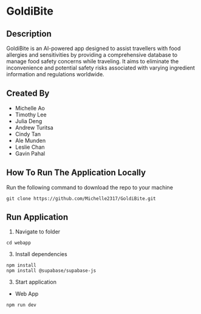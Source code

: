 # GoldiBite

## Description

GoldiBite is an AI-powered app designed to assist travellers with food allergies and sensitivities by providing a comprehensive database to manage food safety concerns while traveling. It aims to eliminate the inconvenience and potential safety risks associated with varying ingredient information and regulations worldwide.

## Created By

-   Michelle Ao
-   Timothy Lee
-   Julia Deng
-   Andrew Turitsa
-   Cindy Tan
-   Ale Munden
-   Leslie Chan
-   Gavin Pahal

## How To Run The Application Locally

Run the following command to download the repo to your machine

```
git clone https://github.com/Michelle2317/GoldiBite.git
```

## Run Application

1. Navigate to folder

```
cd webapp
```

3. Install dependencies

```
npm install
npm install @supabase/supabase-js
```

3. Start application

-   Web App

```
npm run dev
```
